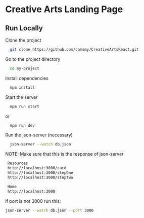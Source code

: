 # Creative Arts Landing Page

## Run Locally

Clone the project

```bash
  git clone https://github.com/camsmy/CreativeArtsReact.git
```

Go to the project directory

```bash
  cd my-project
```

Install dependencies

```bash
  npm install
```

Start the server

```bash
  npm run start
```
or 
```bash
  npm run dev
```

Run the json-server (necessary)

```bash
  json-server --watch db.json
```
    
  NOTE: Make sure that this is the response of json-server
  
 ```bash
  Resources
  http://localhost:3000/card
  http://localhost:3000/stepOne
  http://localhost:3000/stepTwo

  Home
  http://localhost:3000
 ```

if port is not 3000 run this:

```bash
json-server --watch db.json --port 3000
```